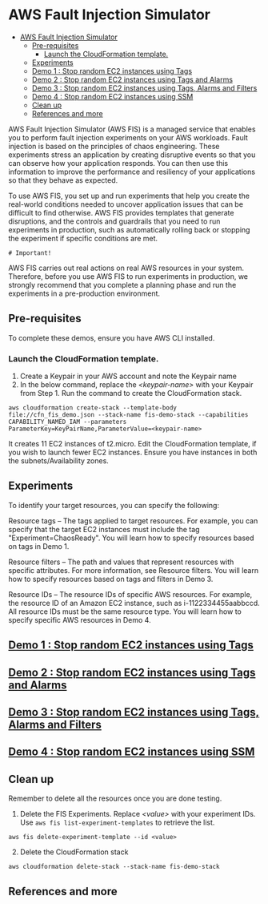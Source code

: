 
# AWS Fault Injection Simulator 

- [AWS Fault Injection Simulator](#aws-fault-injection-simulator)
  - [Pre-requisites](#pre-requisites)
    - [Launch the CloudFormation template.](#launch-the-cloudformation-template)
  - [Experiments](#experiments)
  - [Demo 1 : Stop random EC2 instances using Tags](#demo-1--stop-random-ec2-instances-using-tags)
  - [Demo 2 : Stop random EC2 instances using Tags and Alarms](#demo-2--stop-random-ec2-instances-using-tags-and-alarms)
  - [Demo 3 : Stop random EC2 instances using Tags, Alarms and Filters](#demo-3--stop-random-ec2-instances-using-tags-alarms-and-filters)
  - [Demo 4 : Stop random EC2 instances using SSM](#demo-4--stop-random-ec2-instances-using-ssm)
  - [Clean up](#clean-up)
  - [References and more](#references-and-more)


AWS Fault Injection Simulator (AWS FIS) is a managed service that enables you to perform fault injection experiments on your AWS workloads. Fault injection is based on the principles of chaos engineering. These experiments stress an application by creating disruptive events so that you can observe how your application responds. You can then use this information to improve the performance and resiliency of your applications so that they behave as expected.

To use AWS FIS, you set up and run experiments that help you create the real-world conditions needed to uncover application issues that can be difficult to find otherwise. AWS FIS provides templates that generate disruptions, and the controls and guardrails that you need to run experiments in production, such as automatically rolling back or stopping the experiment if specific conditions are met.

    # Important! 
AWS FIS carries out real actions on real AWS resources in your system. Therefore, before you use AWS FIS to run experiments in production, we strongly recommend that you complete a planning phase and run the experiments in a pre-production environment.

## Pre-requisites
To complete these demos, ensure you have AWS CLI installed. 

### Launch the CloudFormation template. 

1. Create a Keypair in your AWS account and note the Keypair name
2. In the below command, replace the _\<keypair-name\>_ with your Keypair from Step 1. Run the command to create the CloudFormation stack. 

```
aws cloudformation create-stack --template-body file://cfn_fis_demo.json --stack-name fis-demo-stack --capabilities CAPABILITY_NAMED_IAM --parameters ParameterKey=KeyPairName,ParameterValue=<keypair-name>

```
It creates 11 EC2 instances of t2.micro. Edit the CloudFormation template, if you wish to launch fewer EC2 instances. Ensure you have instances in both the subnets/Availability zones. 

## Experiments

To identify your target resources, you can specify the following:

Resource tags – The tags applied to target resources. For example, you can specify that the target EC2 instances must include the tag "Experiment=ChaosReady". You will learn how to specify resources based on tags in Demo 1.

Resource filters – The path and values that represent resources with specific attributes. For more information, see Resource filters. You will learn how to specify resources based on tags and filters in Demo 3.

Resource IDs – The resource IDs of specific AWS resources. For example, the resource ID of an Amazon EC2 instance, such as i-1122334455aabbccd. All resource IDs must be the same resource type. You will learn how to specify specific AWS resources in Demo 4.


## [Demo 1 : Stop random EC2 instances using Tags](demo-1/README.md)
## [Demo 2 : Stop random EC2 instances using Tags and Alarms](demo-2/README.md)
## [Demo 3 : Stop random EC2 instances using Tags, Alarms and Filters](demo-3/README.md)
## [Demo 4 : Stop random EC2 instances using SSM](demo-4/README.md)

## Clean up

Remember to delete all the resources once you are done testing.

1. Delete the FIS Experiments. Replace _\<value\>_ with your experiment IDs. Use `aws fis list-experiment-templates` to retrieve the list.

```
aws fis delete-experiment-template --id <value>
```
2. Delete the CloudFormation stack
   
```
aws cloudformation delete-stack --stack-name fis-demo-stack
```


## References and more

